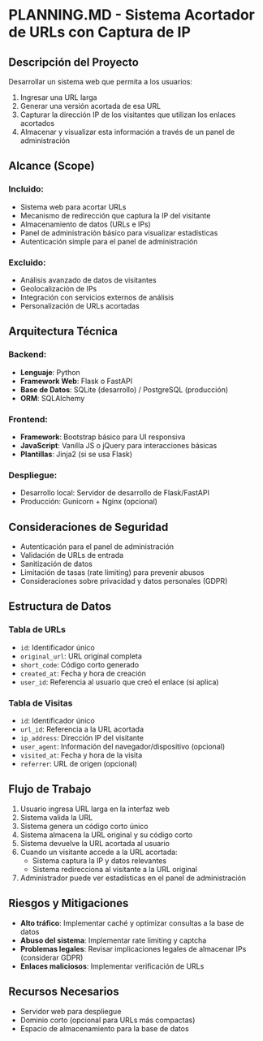 # PLANNING.MD - Sistema Acortador de URLs con Captura de IP

## Descripción del Proyecto
Desarrollar un sistema web que permita a los usuarios:
1. Ingresar una URL larga
2. Generar una versión acortada de esa URL
3. Capturar la dirección IP de los visitantes que utilizan los enlaces acortados
4. Almacenar y visualizar esta información a través de un panel de administración

## Alcance (Scope)
### Incluido:
- Sistema web para acortar URLs
- Mecanismo de redirección que captura la IP del visitante
- Almacenamiento de datos (URLs e IPs)
- Panel de administración básico para visualizar estadísticas
- Autenticación simple para el panel de administración

### Excluido:
- Análisis avanzado de datos de visitantes
- Geolocalización de IPs
- Integración con servicios externos de análisis
- Personalización de URLs acortadas

## Arquitectura Técnica

### Backend:
- **Lenguaje**: Python
- **Framework Web**: Flask o FastAPI
- **Base de Datos**: SQLite (desarrollo) / PostgreSQL (producción)
- **ORM**: SQLAlchemy

### Frontend:
- **Framework**: Bootstrap básico para UI responsiva
- **JavaScript**: Vanilla JS o jQuery para interacciones básicas
- **Plantillas**: Jinja2 (si se usa Flask)

### Despliegue:
- Desarrollo local: Servidor de desarrollo de Flask/FastAPI
- Producción: Gunicorn + Nginx (opcional)

## Consideraciones de Seguridad
- Autenticación para el panel de administración
- Validación de URLs de entrada
- Sanitización de datos
- Limitación de tasas (rate limiting) para prevenir abusos
- Consideraciones sobre privacidad y datos personales (GDPR)

## Estructura de Datos

### Tabla de URLs
- `id`: Identificador único
- `original_url`: URL original completa
- `short_code`: Código corto generado
- `created_at`: Fecha y hora de creación
- `user_id`: Referencia al usuario que creó el enlace (si aplica)

### Tabla de Visitas
- `id`: Identificador único
- `url_id`: Referencia a la URL acortada
- `ip_address`: Dirección IP del visitante
- `user_agent`: Información del navegador/dispositivo (opcional)
- `visited_at`: Fecha y hora de la visita
- `referrer`: URL de origen (opcional)

## Flujo de Trabajo
1. Usuario ingresa URL larga en la interfaz web
2. Sistema valida la URL
3. Sistema genera un código corto único
4. Sistema almacena la URL original y su código corto
5. Sistema devuelve la URL acortada al usuario
6. Cuando un visitante accede a la URL acortada:
   - Sistema captura la IP y datos relevantes
   - Sistema redirecciona al visitante a la URL original
7. Administrador puede ver estadísticas en el panel de administración

## Riesgos y Mitigaciones
- **Alto tráfico**: Implementar caché y optimizar consultas a la base de datos
- **Abuso del sistema**: Implementar rate limiting y captcha
- **Problemas legales**: Revisar implicaciones legales de almacenar IPs (considerar GDPR)
- **Enlaces maliciosos**: Implementar verificación de URLs

## Recursos Necesarios
- Servidor web para despliegue
- Dominio corto (opcional para URLs más compactas)
- Espacio de almacenamiento para la base de datos